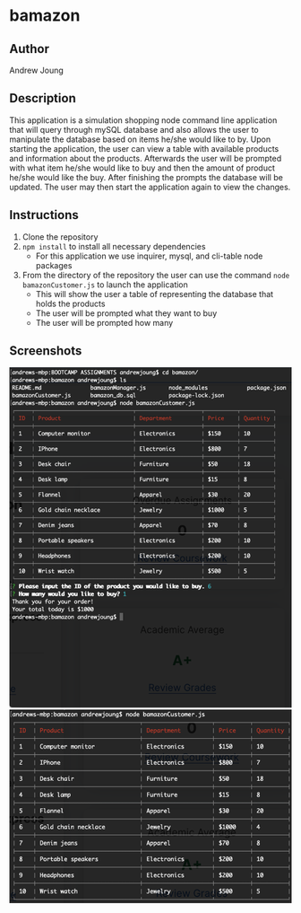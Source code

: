 # bamazon

## Author
Andrew Joung

## Description
This application is a simulation shopping node command line application that will query through mySQL database and also allows the user 
to manipulate the database based on items he/she would like to by. 
Upon starting the application, the user can view a table with available products and information about the products.
Afterwards the user will be prompted with what item he/she would like to buy and then the amount of product he/she would like the buy.
After finishing the prompts the database will be updated. The user may then start the application again to view the changes.

## Instructions
1. Clone the repository
2. `npm install` to install all necessary dependencies
    * For this application we use inquirer, mysql, and cli-table node packages
3. From the directory of the repository the user can use the command `node bamazonCustomer.js` to launch the application
    * This will show the user a table of representing the database that holds the products
    * The user will be prompted what they want to buy
    * The user will be prompted how many 

## Screenshots

![screenshot 1](/images/screenshot1.png)
![screenshot 2](/images/screenshot2.png)